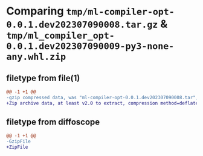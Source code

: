 # Comparing `tmp/ml-compiler-opt-0.0.1.dev202307090008.tar.gz` & `tmp/ml_compiler_opt-0.0.1.dev202307090009-py3-none-any.whl.zip`

## filetype from file(1)

```diff
@@ -1 +1 @@
-gzip compressed data, was "ml-compiler-opt-0.0.1.dev202307090008.tar", last modified: Sun Jul  9 00:08:59 2023, max compression
+Zip archive data, at least v2.0 to extract, compression method=deflate
```

## filetype from diffoscope

```diff
@@ -1 +1 @@
-GzipFile
+ZipFile
```

